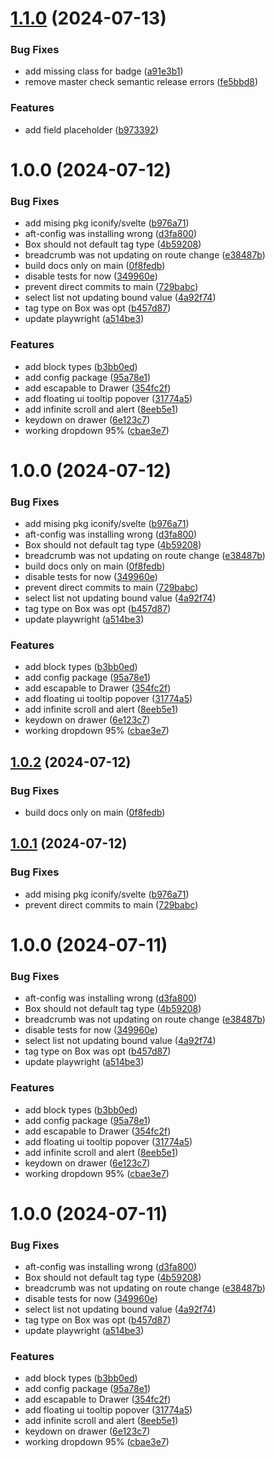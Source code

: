 # [1.1.0](https://github.com/blujedis/aft-ui/compare/v1.0.0...v1.1.0) (2024-07-13)


### Bug Fixes

* add missing class for badge ([a91e3b1](https://github.com/blujedis/aft-ui/commit/a91e3b1debfceb06ed05106b9608fedc4a0ff084))
* remove master check semantic release errors ([fe5bbd8](https://github.com/blujedis/aft-ui/commit/fe5bbd8f95ac45b547a5549a706ca7c4e717afdf))


### Features

* add field placeholder ([b973392](https://github.com/blujedis/aft-ui/commit/b9733928e65168e27661d74d63b9f35a001b0a49))

# 1.0.0 (2024-07-12)

### Bug Fixes

- add mising pkg iconify/svelte ([b976a71](https://github.com/blujedis/aft-ui/commit/b976a710decb402d71a26025996fde56c12d8fc3))
- aft-config was installing wrong ([d3fa800](https://github.com/blujedis/aft-ui/commit/d3fa800a0339838b5d72c6d69330495865169326))
- Box should not default tag type ([4b59208](https://github.com/blujedis/aft-ui/commit/4b59208921234440663fd11c3c145bc0891a64fe))
- breadcrumb was not updating on route change ([e38487b](https://github.com/blujedis/aft-ui/commit/e38487b9a910c0cb64d7b6df88b8c416241d5fd8))
- build docs only on main ([0f8fedb](https://github.com/blujedis/aft-ui/commit/0f8fedb2f948f6ab38264609d07f3aa6b7d40959))
- disable tests for now ([349960e](https://github.com/blujedis/aft-ui/commit/349960e1819d4cab0ca531c8ced5577c6c416c78))
- prevent direct commits to main ([729babc](https://github.com/blujedis/aft-ui/commit/729babc5781b0aae68fc234b00fe1371bfe27dc2))
- select list not updating bound value ([4a92f74](https://github.com/blujedis/aft-ui/commit/4a92f74120e04aa8f07df61cd464306fbc5fc044))
- tag type on Box was opt ([b457d87](https://github.com/blujedis/aft-ui/commit/b457d87380c84608df848e8b9c288970794013f3))
- update playwright ([a514be3](https://github.com/blujedis/aft-ui/commit/a514be35c1528d742a079ae8210b8ace896db88a))

### Features

- add block types ([b3bb0ed](https://github.com/blujedis/aft-ui/commit/b3bb0edfad2e1c87b5ef8a28cc1dbec48864ec28))
- add config package ([95a78e1](https://github.com/blujedis/aft-ui/commit/95a78e17bf2b4bb9d621e60aba553828c9edb561))
- add escapable to Drawer ([354fc2f](https://github.com/blujedis/aft-ui/commit/354fc2f23cb6203178adf5ffc75e516770659c4d))
- add floating ui tooltip popover ([31774a5](https://github.com/blujedis/aft-ui/commit/31774a5b08be5f267b40e12496b1f372717df437))
- add infinite scroll and alert ([8eeb5e1](https://github.com/blujedis/aft-ui/commit/8eeb5e168b350e71e27b5125814a682ba5aef89c))
- keydown on drawer ([6e123c7](https://github.com/blujedis/aft-ui/commit/6e123c72fd2c55ab648f8647581de71a93f5187d))
- working dropdown 95% ([cbae3e7](https://github.com/blujedis/aft-ui/commit/cbae3e7049f72f8395ac1bc173a9b2f3594b0dc8))

# 1.0.0 (2024-07-12)

### Bug Fixes

- add mising pkg iconify/svelte ([b976a71](https://github.com/blujedis/aft-ui/commit/b976a710decb402d71a26025996fde56c12d8fc3))
- aft-config was installing wrong ([d3fa800](https://github.com/blujedis/aft-ui/commit/d3fa800a0339838b5d72c6d69330495865169326))
- Box should not default tag type ([4b59208](https://github.com/blujedis/aft-ui/commit/4b59208921234440663fd11c3c145bc0891a64fe))
- breadcrumb was not updating on route change ([e38487b](https://github.com/blujedis/aft-ui/commit/e38487b9a910c0cb64d7b6df88b8c416241d5fd8))
- build docs only on main ([0f8fedb](https://github.com/blujedis/aft-ui/commit/0f8fedb2f948f6ab38264609d07f3aa6b7d40959))
- disable tests for now ([349960e](https://github.com/blujedis/aft-ui/commit/349960e1819d4cab0ca531c8ced5577c6c416c78))
- prevent direct commits to main ([729babc](https://github.com/blujedis/aft-ui/commit/729babc5781b0aae68fc234b00fe1371bfe27dc2))
- select list not updating bound value ([4a92f74](https://github.com/blujedis/aft-ui/commit/4a92f74120e04aa8f07df61cd464306fbc5fc044))
- tag type on Box was opt ([b457d87](https://github.com/blujedis/aft-ui/commit/b457d87380c84608df848e8b9c288970794013f3))
- update playwright ([a514be3](https://github.com/blujedis/aft-ui/commit/a514be35c1528d742a079ae8210b8ace896db88a))

### Features

- add block types ([b3bb0ed](https://github.com/blujedis/aft-ui/commit/b3bb0edfad2e1c87b5ef8a28cc1dbec48864ec28))
- add config package ([95a78e1](https://github.com/blujedis/aft-ui/commit/95a78e17bf2b4bb9d621e60aba553828c9edb561))
- add escapable to Drawer ([354fc2f](https://github.com/blujedis/aft-ui/commit/354fc2f23cb6203178adf5ffc75e516770659c4d))
- add floating ui tooltip popover ([31774a5](https://github.com/blujedis/aft-ui/commit/31774a5b08be5f267b40e12496b1f372717df437))
- add infinite scroll and alert ([8eeb5e1](https://github.com/blujedis/aft-ui/commit/8eeb5e168b350e71e27b5125814a682ba5aef89c))
- keydown on drawer ([6e123c7](https://github.com/blujedis/aft-ui/commit/6e123c72fd2c55ab648f8647581de71a93f5187d))
- working dropdown 95% ([cbae3e7](https://github.com/blujedis/aft-ui/commit/cbae3e7049f72f8395ac1bc173a9b2f3594b0dc8))

## [1.0.2](https://github.com/blujedis/aft-ui/compare/v1.0.1...v1.0.2) (2024-07-12)

### Bug Fixes

- build docs only on main ([0f8fedb](https://github.com/blujedis/aft-ui/commit/0f8fedb2f948f6ab38264609d07f3aa6b7d40959))

## [1.0.1](https://github.com/blujedis/aft-ui/compare/v1.0.0...v1.0.1) (2024-07-12)

### Bug Fixes

- add mising pkg iconify/svelte ([b976a71](https://github.com/blujedis/aft-ui/commit/b976a710decb402d71a26025996fde56c12d8fc3))
- prevent direct commits to main ([729babc](https://github.com/blujedis/aft-ui/commit/729babc5781b0aae68fc234b00fe1371bfe27dc2))

# 1.0.0 (2024-07-11)

### Bug Fixes

- aft-config was installing wrong ([d3fa800](https://github.com/blujedis/aft-ui/commit/d3fa800a0339838b5d72c6d69330495865169326))
- Box should not default tag type ([4b59208](https://github.com/blujedis/aft-ui/commit/4b59208921234440663fd11c3c145bc0891a64fe))
- breadcrumb was not updating on route change ([e38487b](https://github.com/blujedis/aft-ui/commit/e38487b9a910c0cb64d7b6df88b8c416241d5fd8))
- disable tests for now ([349960e](https://github.com/blujedis/aft-ui/commit/349960e1819d4cab0ca531c8ced5577c6c416c78))
- select list not updating bound value ([4a92f74](https://github.com/blujedis/aft-ui/commit/4a92f74120e04aa8f07df61cd464306fbc5fc044))
- tag type on Box was opt ([b457d87](https://github.com/blujedis/aft-ui/commit/b457d87380c84608df848e8b9c288970794013f3))
- update playwright ([a514be3](https://github.com/blujedis/aft-ui/commit/a514be35c1528d742a079ae8210b8ace896db88a))

### Features

- add block types ([b3bb0ed](https://github.com/blujedis/aft-ui/commit/b3bb0edfad2e1c87b5ef8a28cc1dbec48864ec28))
- add config package ([95a78e1](https://github.com/blujedis/aft-ui/commit/95a78e17bf2b4bb9d621e60aba553828c9edb561))
- add escapable to Drawer ([354fc2f](https://github.com/blujedis/aft-ui/commit/354fc2f23cb6203178adf5ffc75e516770659c4d))
- add floating ui tooltip popover ([31774a5](https://github.com/blujedis/aft-ui/commit/31774a5b08be5f267b40e12496b1f372717df437))
- add infinite scroll and alert ([8eeb5e1](https://github.com/blujedis/aft-ui/commit/8eeb5e168b350e71e27b5125814a682ba5aef89c))
- keydown on drawer ([6e123c7](https://github.com/blujedis/aft-ui/commit/6e123c72fd2c55ab648f8647581de71a93f5187d))
- working dropdown 95% ([cbae3e7](https://github.com/blujedis/aft-ui/commit/cbae3e7049f72f8395ac1bc173a9b2f3594b0dc8))

# 1.0.0 (2024-07-11)

### Bug Fixes

- aft-config was installing wrong ([d3fa800](https://github.com/blujedis/aft-ui/commit/d3fa800a0339838b5d72c6d69330495865169326))
- Box should not default tag type ([4b59208](https://github.com/blujedis/aft-ui/commit/4b59208921234440663fd11c3c145bc0891a64fe))
- breadcrumb was not updating on route change ([e38487b](https://github.com/blujedis/aft-ui/commit/e38487b9a910c0cb64d7b6df88b8c416241d5fd8))
- disable tests for now ([349960e](https://github.com/blujedis/aft-ui/commit/349960e1819d4cab0ca531c8ced5577c6c416c78))
- select list not updating bound value ([4a92f74](https://github.com/blujedis/aft-ui/commit/4a92f74120e04aa8f07df61cd464306fbc5fc044))
- tag type on Box was opt ([b457d87](https://github.com/blujedis/aft-ui/commit/b457d87380c84608df848e8b9c288970794013f3))
- update playwright ([a514be3](https://github.com/blujedis/aft-ui/commit/a514be35c1528d742a079ae8210b8ace896db88a))

### Features

- add block types ([b3bb0ed](https://github.com/blujedis/aft-ui/commit/b3bb0edfad2e1c87b5ef8a28cc1dbec48864ec28))
- add config package ([95a78e1](https://github.com/blujedis/aft-ui/commit/95a78e17bf2b4bb9d621e60aba553828c9edb561))
- add escapable to Drawer ([354fc2f](https://github.com/blujedis/aft-ui/commit/354fc2f23cb6203178adf5ffc75e516770659c4d))
- add floating ui tooltip popover ([31774a5](https://github.com/blujedis/aft-ui/commit/31774a5b08be5f267b40e12496b1f372717df437))
- add infinite scroll and alert ([8eeb5e1](https://github.com/blujedis/aft-ui/commit/8eeb5e168b350e71e27b5125814a682ba5aef89c))
- keydown on drawer ([6e123c7](https://github.com/blujedis/aft-ui/commit/6e123c72fd2c55ab648f8647581de71a93f5187d))
- working dropdown 95% ([cbae3e7](https://github.com/blujedis/aft-ui/commit/cbae3e7049f72f8395ac1bc173a9b2f3594b0dc8))
